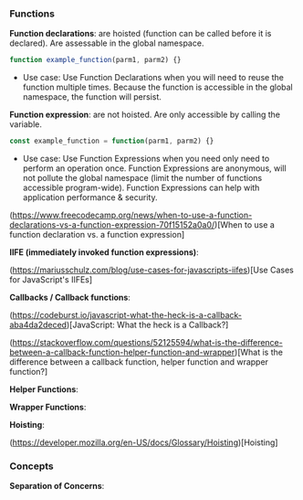 
### Functions

**Function declarations**: are hoisted (function can be called before it is declared). Are assessable in the global namespace.

``` js
function example_function(parm1, parm2) {}
```

- Use case: Use Function Declarations when you will need to reuse the function multiple times. Because the function is accessible in the global namespace, the function will persist.

**Function expression**: are not hoisted. Are only accessible by calling the variable.

``` js
const example_function = function(parm1, parm2) {}
```

- Use case: Use Function Expressions when you need only need to perform an operation once. Function Expressions are anonymous, will not pollute the global namespace (limit the number of functions accessible program-wide). Function Expressions can help with application performance & security.

(https://www.freecodecamp.org/news/when-to-use-a-function-declarations-vs-a-function-expression-70f15152a0a0/)[When to use a function declaration vs. a function expression]

**IIFE (immediately invoked function expressions)**: 

(https://mariusschulz.com/blog/use-cases-for-javascripts-iifes)[Use Cases for JavaScript's IIFEs]

**Callbacks / Callback functions**:

(https://codeburst.io/javascript-what-the-heck-is-a-callback-aba4da2deced)[JavaScript: What the heck is a Callback?]

(https://stackoverflow.com/questions/52125594/what-is-the-difference-between-a-callback-function-helper-function-and-wrapper)[What is the difference between a callback function, helper function and wrapper function?]

**Helper Functions**:

**Wrapper Functions**:

**Hoisting**:

(https://developer.mozilla.org/en-US/docs/Glossary/Hoisting)[Hoisting]

### Concepts

**Separation of Concerns**: 